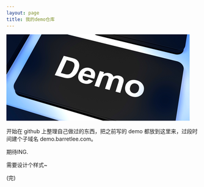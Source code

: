 ```yaml
---
layout: page
title: 我的demo仓库
---
```


<img src="/imgs/shares/demo_banner.png" />

开始在 github 上整理自己做过的东西，把之前写的 demo 都放到这里来，过段时间建个子域名 demo.barretlee.com。

期待ING.

需要设计个样式~

(完)
